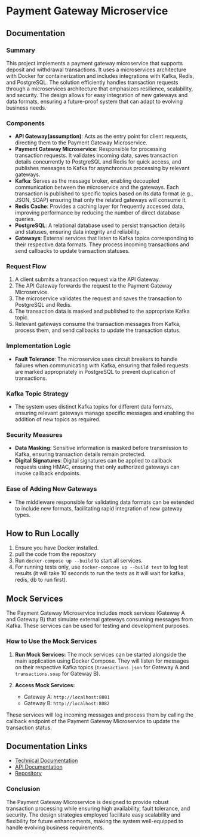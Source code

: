 
# Payment Gateway Microservice

## Documentation

### Summary
This project implements a payment gateway microservice that supports deposit and withdrawal transactions. It uses a microservices architecture with Docker for containerization and includes integrations with Kafka, Redis, and PostgreSQL. The solution efficiently handles transaction requests through a microservices architecture that emphasizes resilience, scalability, and security. The design allows for easy integration of new gateways and data formats, ensuring a future-proof system that can adapt to evolving business needs.

### Components
- **API Gateway(assumption)**: Acts as the entry point for client requests, directing them to the Payment Gateway Microservice.
- **Payment Gateway Microservice**: Responsible for processing transaction requests. It validates incoming data, saves transaction details concurrently to PostgreSQL and Redis for quick access, and publishes messages to Kafka for asynchronous processing by relevant gateways.
- **Kafka**: Serves as the message broker, enabling decoupled communication between the microservice and the gateways. Each transaction is published to specific topics based on its data format (e.g., JSON, SOAP) ensuring that only the related gateways will consume it.
- **Redis Cache**: Provides a caching layer for frequently accessed data, improving performance by reducing the number of direct database queries.
- **PostgreSQL**: A relational database used to persist transaction details and statuses, ensuring data integrity and reliability.
- **Gateways**: External services that listen to Kafka topics corresponding to their respective data formats. They process incoming transactions and send callbacks to update transaction statuses.

### Request Flow
1. A client submits a transaction request via the API Gateway.
2. The API Gateway forwards the request to the Payment Gateway Microservice.
3. The microservice validates the request and saves the transaction to PostgreSQL and Redis.
4. The transaction data is masked and published to the appropriate Kafka topic.
5. Relevant gateways consume the transaction messages from Kafka, process them, and send callbacks to update the transaction status.

### Implementation Logic
- **Fault Tolerance**: The microservice uses circuit breakers to handle failures when communicating with Kafka, ensuring that failed requests are marked appropriately in PostgreSQL to prevent duplication of transactions.

### Kafka Topic Strategy
- The system uses distinct Kafka topics for different data formats, ensuring relevant gateways manage specific messages and enabling the addition of new topics as required.

### Security Measures
- **Data Masking**: Sensitive information is masked before transmission to Kafka, ensuring transaction details remain protected.
- **Digital Signatures**: Digital signatures can be applied to callback requests using HMAC, ensuring that only authorized gateways can invoke callback endpoints.

### Ease of Adding New Gateways
- The middleware responsible for validating data formats can be extended to include new formats, facilitating rapid integration of new gateway types.


## How to Run Locally
1. Ensure you have Docker installed.
2. pull the code from the repository
2. Run `docker-compose up --build` to start all services.
3. For running tests only, use `docker-compose up --build test` to log test results (it will take 10 seconds to run the tests as it will wait for kafka, redis, db to run first).

## Mock Services

The Payment Gateway Microservice includes mock services (Gateway A and Gateway B) that simulate external gateways consuming messages from Kafka. These services can be used for testing and development purposes.

### How to Use the Mock Services

1. **Run Mock Services:**
   The mock services can be started alongside the main application using Docker Compose. They will listen for messages on their respective Kafka topics (`transactions.json` for Gateway A and `transactions.soap` for Gateway B).

2. **Access Mock Services:**
   - Gateway A: `http://localhost:8081`
   - Gateway B: `http://localhost:8082`

These services will log incoming messages and process them by calling the callback endpoint of the Payment Gateway Microservice to update the transaction status.

## Documentation Links
- [Technical Documentation](https://drive.google.com/file/d/1tUuOjMrFeTRT5lhQ62b3KWtuNuwYpj1t/view?usp=sharing)
- [API Documentation](https://app.swaggerhub.com/apis-docs/hussienmahmoud/Payment-Gateway-Microservice/1.0.0#/)
- [Repository](https://github.com/Hussien97/go-payment-gateway-microservice)

### Conclusion
The Payment Gateway Microservice is designed to provide robust transaction processing while ensuring high availability, fault tolerance, and security. The design strategies employed facilitate easy scalability and flexibility for future enhancements, making the system well-equipped to handle evolving business requirements.
